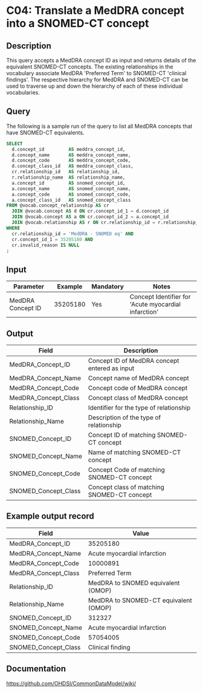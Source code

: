 <!---
Group:condition
Name:C04 Translate a MedDRA concept into a SNOMED-CT concept
Author:Patrick Ryan
CDM Version: 5.3
-->

# C04: Translate a MedDRA concept into a SNOMED-CT concept

## Description
This query accepts a MedDRA concept ID as input and returns details of the equivalent SNOMED-CT concepts.
The existing relationships in the vocabulary associate MedDRA 'Preferred Term' to SNOMED-CT 'clinical findings'. The respective hierarchy for MedDRA and SNOMED-CT can be used to traverse up and down the hierarchy of each of these individual vocabularies.

## Query
The following is a sample run of the query to list all MedDRA concepts that have SNOMED-CT equivalents.

```sql
SELECT
  d.concept_id         AS meddra_concept_id,
  d.concept_name       AS meddra_concept_name,
  d.concept_code       AS meddra_concept_code,
  d.concept_class_id   AS meddra_concept_class,
  cr.relationship_id   AS relationship_id,
  r.relationship_name  AS relationship_name,
  a.concept_id         AS snomed_concept_id,
  a.concept_name       AS snomed_concept_name,
  a.concept_code       AS snomed_concept_code,
  a.concept_class_id   AS snomed_concept_class
FROM @vocab.concept_relationship AS cr
  JOIN @vocab.concept AS d ON cr.concept_id_1 = d.concept_id
  JOIN @vocab.concept AS a ON cr.concept_id_2 = a.concept_id
  JOIN @vocab.relationship AS r ON cr.relationship_id = r.relationship_id
WHERE
  cr.relationship_id = 'MedDRA - SNOMED eq' AND
  cr.concept_id_1 = 35205180 AND
  cr.invalid_reason IS NULL
;
```
## Input

|  Parameter |  Example |  Mandatory |  Notes |
| --- | --- | --- | --- |
|  MedDRA Concept ID |  35205180 |  Yes | Concept Identifier for 'Acute myocardial infarction' |

## Output

|  Field |  Description |
| --- | --- |
|  MedDRA_Concept_ID |  Concept ID of MedDRA concept entered as input |
|  MedDRA_Concept_Name |  Concept name of MedDRA concept |
|  MedDRA_Concept_Code |  Concept code of MedDRA concept |
|  MedDRA_Concept_Class |  Concept class of MedDRA concept |
|  Relationship_ID |  Identifier for the type of relationship |
|  Relationship_Name |  Description of the type of relationship |
|  SNOMED_Concept_ID |  Concept ID of matching SNOMED-CT concept |
|  SNOMED_Concept_Name |  Name of matching SNOMED-CT concept |
|  SNOMED_Concept_Code |  Concept Code of matching SNOMED-CT concept |
|  SNOMED_Concept_Class |  Concept class of matching SNOMED-CT concept |

## Example output record

|  Field |  Value |
| --- | --- |
|  MedDRA_Concept_ID |  35205180 |
|  MedDRA_Concept_Name |  Acute myocardial infarction |
|  MedDRA_Concept_Code |  10000891 |
|  MedDRA_Concept_Class |  Preferred Term |
|  Relationship_ID |  MedDRA to SNOMED equivalent (OMOP) |
|  Relationship_Name |  MedDRA to SNOMED-CT equivalent (OMOP) |
|  SNOMED_Concept_ID |  312327 |
|  SNOMED_Concept_Name |  Acute myocardial infarction |
|  SNOMED_Concept_Code |  57054005 |
|  SNOMED_Concept_Class |  Clinical finding |


## Documentation
https://github.com/OHDSI/CommonDataModel/wiki/
